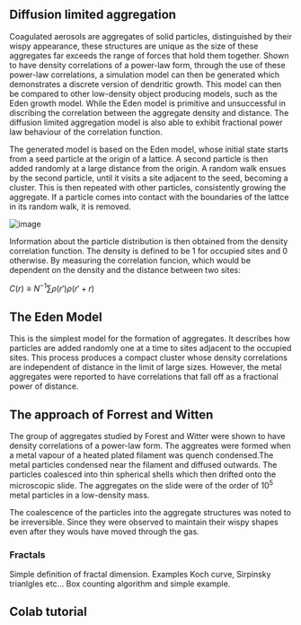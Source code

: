 ## Diffusion limited aggregation
Coagulated aerosols are aggregates of solid particles, distinguished by their wispy appearance, these structures are unique as the size of these aggregates far exceeds the range of forces that hold them together. Shown to have density correlations of a power-law form, through the use of these power-law correlations, a simulation model can then be generated which demonstrates a discrete version of dendritic growth. This model can then be compared to other low-density object producing models, such as the Eden growth model. While the Eden model is primitive and unsuccessful in discribing the correlation between the aggregate density and distance. The diffusion limited aggregation model is also able to exhibit fractional power law behaviour of the correlation function.  

The generated model is based on the Eden model, whose initial state starts from a seed particle at the origin of a lattice. A second particle is then added randomly at a large distance from the origin. A random walk ensues by the second particle, until it visits a site adjacent to the seed, becoming a cluster. This is then repeated with other particles, consistently growing the aggregate. If a particle comes into contact with the boundaries of the lattce in its random walk, it is removed. 

![image](https://github.com/emaz2718/SM_and_MC_course/assets/151519476/d3693459-8c80-4a64-9697-1262d41b9e20)

Information about the particle distribution is then obtained from the density correlation function. The density is defined to be 1 for occupied sites and 0 otherwise. By measuring the correlation funcion, which would be dependent on the density and the distance between two sites:

$C(r)≡N^{-1}∑ρ(r')ρ(r'+r)$



## The Eden Model
This is the simplest model for the formation of aggregates. It describes how particles are added randomly one at a time to sites adjacent to the occupied sites. This process produces a compact cluster whose density correlations are independent of distance in the limit of large sizes. However, the metal aggregates were reported to have correlations that fall off as a fractional power of distance. 

## The approach of Forrest and Witten
The group of aggregates studied by Forest and Witter were shown to have density correlations of a power-law form. The aggreates were formed when a metal vapour of a heated plated filament was quench condensed.The metal particles condensed near the filament and diffused outwards. The particles coalesced into thin spherical shells which then drifted onto the microscopic slide. The aggregates on the slide were of the order of $10^{5}$ metal particles in a low-density mass. 

The coalescence of the particles into the aggregate structures was noted to be irreversible. Since they were observed to maintain their wispy shapes even after they wouls have moved through the gas.

### Fractals

Simple definition of fractal dimension. Examples Koch curve, Sirpinsky trianlgles etc...
Box counting algorithm and simple example.


## Colab tutorial

